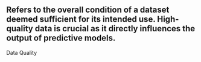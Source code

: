 Refers to the overall condition of a dataset deemed sufficient for its intended use. High-quality data is crucial as it directly influences the output of predictive models.
---
Data Quality
